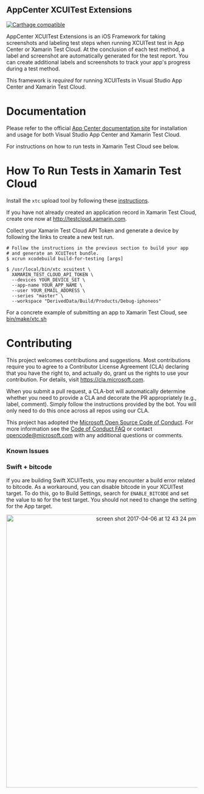 ## AppCenter XCUITest Extensions

[![Carthage compatible](https://img.shields.io/badge/Carthage-compatible-4BC51D.svg?style=flat)](https://github.com/Carthage/Carthage)

AppCenter XCUITest Extensions is an iOS Framework for taking screenshots
and labeling test steps when running XCUITest test in App Center or
Xamarin Test Cloud. At the conclusion of each test method, a label and
screenshot are automatically generated for the test report. You can
create additional labels and screenshots to track your app's progress
during a test method.

This framework is _required_ for running XCUITests in Visual Studio App Center and Xamarin Test Cloud.

# Documentation

Please refer to the official [App Center documentation site](https://docs.microsoft.com/en-us/mobile-center/test-cloud/preparing-for-upload/xcuitest) for installation and usage for both Visual Studio App Center and Xamarin Test Cloud. 

For instructions on how to run tests in Xamarin Test Cloud see below. 

# How To Run Tests in Xamarin Test Cloud

Install the `xtc` upload tool by following these [instructions](https://github.com/xamarinhq/test-cloud-appium-java-extensions/blob/master/UploaderInstall.md/#installation).

If you have not already created an application record in Xamarin Test
Cloud, create one now at http://testcloud.xamarin.com.

Collect your Xamarin Test Cloud API Token and generate a device by following
the links to create a new test run.

```
# Follow the instructions in the previous section to build your app
# and generate an XCUITest bundle.
$ xcrun xcodebuild build-for-testing [args]

$ /usr/local/bin/xtc xcuitest \
  XAMARIN_TEST_CLOUD_API_TOKEN \
  --devices YOUR_DEVICE_SET \
  --app-name YOUR_APP_NAME \
  --user YOUR_EMAIL_ADDRESS \
  --series "master" \
  --workspace "DerivedData/Build/Products/Debug-iphoneos"
```

For a concrete example of submitting an app to Xamarin Test Cloud, see
[bin/make/xtc.sh](bin/make/xtc.sh)

# Contributing

This project welcomes contributions and suggestions.  Most contributions require you to agree to a
Contributor License Agreement (CLA) declaring that you have the right to, and actually do, grant us
the rights to use your contribution. For details, visit https://cla.microsoft.com.

When you submit a pull request, a CLA-bot will automatically determine whether you need to provide
a CLA and decorate the PR appropriately (e.g., label, comment). Simply follow the instructions
provided by the bot. You will only need to do this once across all repos using our CLA.

This project has adopted the [Microsoft Open Source Code of Conduct](https://opensource.microsoft.com/codeofconduct/).
For more information see the [Code of Conduct FAQ](https://opensource.microsoft.com/codeofconduct/faq/) or
contact [opencode@microsoft.com](mailto:opencode@microsoft.com) with any additional questions or comments.

### Known Issues

### Swift + bitcode

If you are building Swift XCUITests, you may encounter a build error
related to bitcode.  As a workaround, you can disable bitcode in your
XCUITest target. To do this, go to Build Settings, search for
`ENABLE_BITCODE` and set the value to `NO` for the test target.  You
should not need to change the setting for the App target.

<p align="center">
<img width="720" alt="screen shot 2017-04-06 at 12 43 24 pm" src="https://cloud.githubusercontent.com/assets/3009852/24772614/de004eea-1ac6-11e7-975a-bcdfae01d068.png">
</p>
